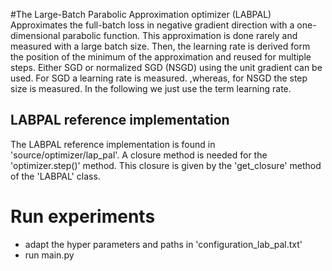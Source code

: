 #The Large-Batch Parabolic Approximation optimizer (LABPAL)
Approximates the full-batch loss in negative gradient direction with a one-dimensional parabolic function.
This approximation is done rarely and measured with a large batch size.
Then, the learning rate is derived form the position of the minimum of the approximation and reused for
 multiple steps.
Either SGD or normalized SGD (NSGD) using the unit gradient can be used. For SGD a learning rate is measured.
,whereas, for NSGD the step size is measured. In the following we just use the term learning rate.

## LABPAL reference implementation
The LABPAL reference implementation is found in 'source/optimizer/lap_pal'.
A closure method is needed for the 'optimizer.step()' method. This closure is given by the 'get_closure' method of the 'LABPAL' class.

# Run experiments
- adapt the hyper parameters and paths in 'configuration_lab_pal.txt'
- run main.py
